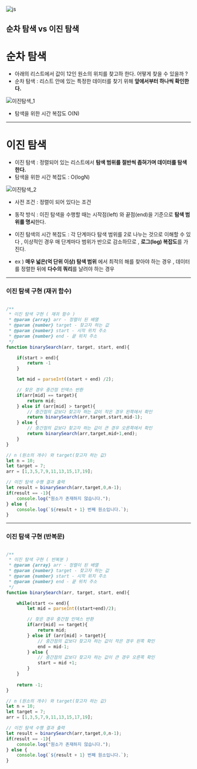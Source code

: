 ![js](https://skillicons.dev/icons?i=js&perline=3) 

## 순차 탐색 vs  이진 탐색


# 순차 탐색 
- 아래의 리스트에서 값이 12인 원소의 위치를 찾고하 한다. 어떻게 찾을 수 있을까 ?
- 순차 탐색 : 리스트 안에 있는 특정한 데이터를 찾기 위해 **앞에서부터 하나씩 확인한다.**

![이진탐색_1](https://github.com/Kiminwoo/algorithmTour/assets/33905149/7f95c29e-1274-4e06-bb7d-0a0fb7b47efe)

- 탐색을 위한 시간 복잡도 O(N)

<hr>

# 이진 탐색
- 이진 탐색 : 정렬되어 있는 리스트에서 **탐색 범위를 절반씩 좁혀가며 데이터를 탐색한다.**
- 탐색을 위한 시간 복잡도 : O(logN)

![이진탐색_2](https://github.com/Kiminwoo/algorithmTour/assets/33905149/ddb2b4b7-4645-4337-92d8-d6da1186dc97)

- 사전 조건 : 정렬이 되어 있다는 조건
- 동작 방식 : 이진 탐색을 수행할 때는 시작점(left) 와 끝점(end)을 기준으로 **탐색 범위를 명시**한다.

- 이진 탐색의 시간 복잡도 : 각 단계마다 탐색 범위를 2로 나누는 것으로 이해할 수 있다 , 이상적인 경우 매 단계마다 범위가 반으로 감소하므로 , **로그(log) 복잡도**를 가진다.

- ex ) **매우 넓은(억 단위 이상) 탐색 범위** 에서 최적의 해를 찾아야 하는 경우 , 데이터를 정렬한 뒤에 **다수의 쿼리**를 날려야 하는 경우

<hr> 

### 이진 탐색 구현 (재귀 함수)

```js

/**
 * 이진 탐색 구현 ( 재귀 함수 ) 
 * @param {array} arr - 정렬이 된 배열 
 * @param {number} target - 찾고자 하는 값
 * @param {number} start - 시작 위치 주소 
 * @param {number} end - 끝 위치 주소
 */
function binarySearch(arr, target, start, end){

    if(start > end){
        return -1
    }

    let mid = parseInt((start + end) /2);

    // 찾은 경우 중간점 인덱스 반환
    if(arr[mid] == target){
        return mid;
    } else if (arr[mid] > target){
        // 중간점의 값보다 찾고자 하는 값이 작은 경우 왼쪽에서 확인
        return binarySearch(arr,target,start,mid-1);
    } else {
        // 중간점의 값보다 찾고자 하는 값이 큰 경우 오른쪽에서 확인
        return binarySearch(arr,target,mid+1,end);
    }
}

// n (원소의 개수) 와 target(찾고자 하는 값)
let n = 10;
let target = 7;
arr = [1,3,5,7,9,11,13,15,17,19];

// 이진 탐색 수행 결과 출력
let result = binarySearch(arr,target,0,n-1);
if(result == -1){
    console.log("원소가 존재하지 않습니다.");
} else {
    console.log(`${result + 1} 번째 원소입니다.`);
}


```

<hr> 

### 이진 탐색 구현 (반복문)

```js

/**
 * 이진 탐색 구현 ( 반복분 ) 
 * @param {array} arr - 정렬이 된 배열 
 * @param {number} target - 찾고자 하는 값
 * @param {number} start - 시작 위치 주소 
 * @param {number} end - 끝 위치 주소
 */
function binarySearch(arr, target, start, end){

    while(start <= end){
        let mid = parseInt((start+end)/2);

        // 찾은 경우 중간점 인덱스 반환 
        if(arr[mid] == target){
            return mid;
        } else if (arr[mid] > target){
            // 중간점의 값보다 찾고자 하는 값이 작은 경우 왼쪽 확인
            end = mid-1;
        } else {
            // 중간점의 값보다 찾고자 하는 값이 큰 경우 오른쪽 확인
            start = mid +1;
        }
    }
    
    return -1;
}

// n (원소의 개수) 와 target(찾고자 하는 값)
let n = 10;
let target = 7;
arr = [1,3,5,7,9,11,13,15,17,19];

// 이진 탐색 수행 결과 출력
let result = binarySearch(arr,target,0,n-1);
if(result == -1){
    console.log("원소가 존재하지 않습니다.");
} else {
    console.log(`${result + 1} 번째 원소입니다.`);
}


```

